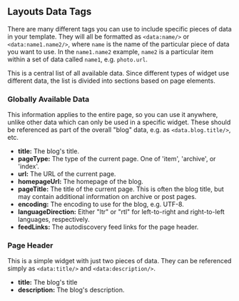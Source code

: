 ## Layouts Data Tags

There are many different tags you can use to include specific pieces of data in your template. They will all be formatted as ```<data:name/>``` or ```<data:name1.name2/>```, where ```name``` is the name of the particular piece of data you want to use. In the ```name1.name2``` example, ```name2``` is a particular item within a set of data called ```name1```, e.g. ```photo.url```.

This is a central list of all available data. Since different types of widget use different data, the list is divided into sections based on page elements.


### Globally Available Data

This information applies to the entire page, so you can use it anywhere, unlike other data which can only be used in a specific widget. These should be referenced as part of the overall "blog" data, e.g. as ```<data.blog.title/>```, etc.

- **title:** The blog's title.
- **pageType:** The type of the current page. One of 'item', 'archive', or 'index'.
- **url:** The URL of the current page.
- **homepageUrl:** The homepage of the blog.
- **pageTitle:** The title of the current page. This is often the blog title, but may contain additional information on archive or post pages.
- **encoding:** The encoding to use for the blog, e.g. UTF-8.
- **languageDirection:** Either "ltr" or "rtl" for left-to-right and right-to-left languages, respectively.
- **feedLinks:** The autodiscovery feed links for the page header.


### Page Header

This is a simple widget with just two pieces of data. They can be referenced simply as ```<data:title/>``` and ```<data:description/>```.

- **title:** The blog's title
- **description:** The blog's description.
